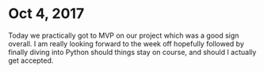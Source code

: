 # Oct 4, 2017
Today we practically got to MVP on our project which was a good sign overall. I am really looking forward to the week off hopefully followed by finally diving into Python should things stay on course, and should I actually get accepted.
